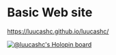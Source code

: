 # Basic Web site

https://luucashc.github.io/luucashc/

[![@luucashc's Holopin board](https://holopin.me/luucashc)](https://holopin.io/@luucashc)
